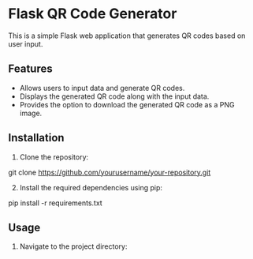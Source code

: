 # Flask QR Code Generator

This is a simple Flask web application that generates QR codes based on user input.

## Features

- Allows users to input data and generate QR codes.
- Displays the generated QR code along with the input data.
- Provides the option to download the generated QR code as a PNG image.

## Installation

1. Clone the repository:

git clone https://github.com/yourusername/your-repository.git

2. Install the required dependencies using pip:

pip install -r requirements.txt

## Usage

1. Navigate to the project directory:


